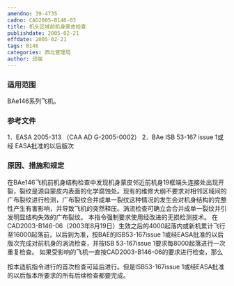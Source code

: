 ```yaml
---
amendno: 39-4735
cadno: CAD2005-B146-03
title: 机头区域前机身蒙皮检查
publishdate: 2005-02-21
effdate: 2005-02-21
tags: B146
categories: 西北管理局
author: 邱弢
---
```


### 适用范围 
BAe146系列飞机。

### 参考文件
1．EASA 2005-313 （CAA AD G-2005-0002） 
2．BAe ISB 53-167 issue 1或经 EASA批准的以后版次


### 原因、措施和规定 
在BAe146飞机前机身结构检查中发现机身蒙皮邻近前机身19框端头连接处出现开裂，裂纹是源自蒙皮内表面的化学腐蚀处。现有的维修大纲不要求对相邻区域间的广布裂纹进行检测，广布裂纹合并成单一裂纹这种情况的发生会对机身结构的完整性产生有害影响，并导致飞机的突然释压。涡流检查可确立会合并成单一裂纹并引发明显结构失效的广布裂纹。 
本指令强制要求使用经改进的无损检测技术。 
在CAD2003-B146-06（2003年8月19日）生效之后的4000起落内或新机累计飞行至16000起落前，以后到为准，按BAE的ISB53-167issue 1或经EASA批准的以后版次完成对前机身的涡流检查，并按ISB 53-167issue 1要求每8000起落进行一次重复检查。 
    如果受影响的飞机一直按CAD2003-B146-06的要求进行检查，那么
  
按本适航指令进行的首次检查可延后进行。但是ISB53-167issue 1或经EASA批准的以后版本所要求的所有后续检查都要完成。

